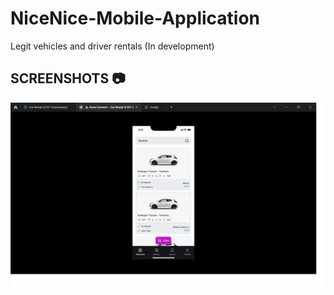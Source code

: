 # NiceNice-Mobile-Application
Legit vehicles and driver rentals (In development)

## SCREENSHOTS 📷
<div align="center">
  <img src="/app1.png">
</div>
